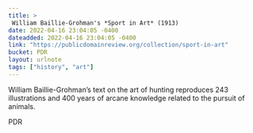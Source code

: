```yaml
---
title: > 
 William Baillie-Grohman's *Sport in Art* (1913)
date: 2022-04-16 23:04:05 -0400
dateadded: 2022-04-16 23:04:05 -0400
link: "https://publicdomainreview.org/collection/sport-in-art"
bucket: PDR
layout: urlnote
tags: ["history", "art"]
--- 
```

William Baillie-Grohman’s text on the art of hunting reproduces 243 illustrations and 400 years of arcane knowledge related to the pursuit of animals.
 <!-- end excerpt --> 
<div class='bucket'><a class='internal-link' src='_notes/buckets/PDR'>PDR</a></div> 
